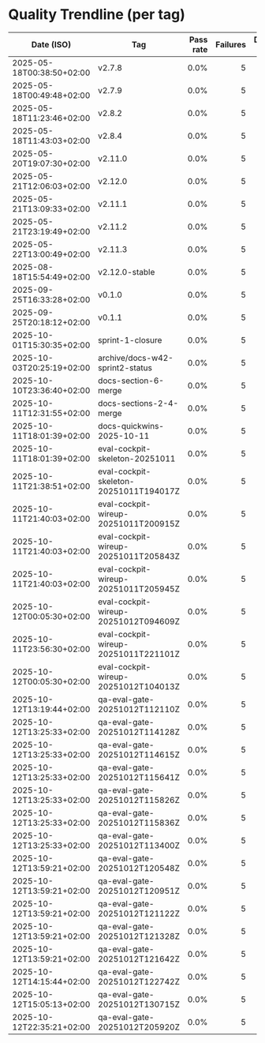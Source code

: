 # Quality Trendline (per tag)

| Date (ISO) | Tag | Pass rate | Failures | Duration (s) | Note |
|---|---|---:|---:|---:|---|
| 2025-05-18T00:38:50+02:00 | v2.7.8 | 0.0% | 5 | 0 |  |
| 2025-05-18T00:49:48+02:00 | v2.7.9 | 0.0% | 5 | 0 |  |
| 2025-05-18T11:23:46+02:00 | v2.8.2 | 0.0% | 5 | 0 |  |
| 2025-05-18T11:43:03+02:00 | v2.8.4 | 0.0% | 5 | 0 |  |
| 2025-05-20T19:07:30+02:00 | v2.11.0 | 0.0% | 5 | 0 |  |
| 2025-05-21T12:06:03+02:00 | v2.12.0 | 0.0% | 5 | 0 |  |
| 2025-05-21T13:09:33+02:00 | v2.11.1 | 0.0% | 5 | 0 |  |
| 2025-05-21T23:19:49+02:00 | v2.11.2 | 0.0% | 5 | 0 |  |
| 2025-05-22T13:00:49+02:00 | v2.11.3 | 0.0% | 5 | 0 |  |
| 2025-08-18T15:54:49+02:00 | v2.12.0-stable | 0.0% | 5 | 0 |  |
| 2025-09-25T16:33:28+02:00 | v0.1.0 | 0.0% | 5 | 0 |  |
| 2025-09-25T20:18:12+02:00 | v0.1.1 | 0.0% | 5 | 0 |  |
| 2025-10-01T15:30:35+02:00 | sprint-1-closure | 0.0% | 5 | 0 |  |
| 2025-10-03T20:25:19+02:00 | archive/docs-w42-sprint2-status | 0.0% | 5 | 0 |  |
| 2025-10-10T23:36:40+02:00 | docs-section-6-merge | 0.0% | 5 | 0 |  |
| 2025-10-11T12:31:55+02:00 | docs-sections-2-4-merge | 0.0% | 5 | 0 |  |
| 2025-10-11T18:01:39+02:00 | docs-quickwins-2025-10-11 | 0.0% | 5 | 0 |  |
| 2025-10-11T18:01:39+02:00 | eval-cockpit-skeleton-20251011 | 0.0% | 5 | 0 |  |
| 2025-10-11T21:38:51+02:00 | eval-cockpit-skeleton-20251011T194017Z | 0.0% | 5 | 0 |  |
| 2025-10-11T21:40:03+02:00 | eval-cockpit-wireup-20251011T200915Z | 0.0% | 5 | 0 |  |
| 2025-10-11T21:40:03+02:00 | eval-cockpit-wireup-20251011T205843Z | 0.0% | 5 | 0 |  |
| 2025-10-11T21:40:03+02:00 | eval-cockpit-wireup-20251011T205945Z | 0.0% | 5 | 0 |  |
| 2025-10-12T00:05:30+02:00 | eval-cockpit-wireup-20251012T094609Z | 0.0% | 5 | 0 |  |
| 2025-10-11T23:56:30+02:00 | eval-cockpit-wireup-20251011T221101Z | 0.0% | 5 | 0 |  |
| 2025-10-12T00:05:30+02:00 | eval-cockpit-wireup-20251012T104013Z | 0.0% | 5 | 0 |  |
| 2025-10-12T13:19:44+02:00 | qa-eval-gate-20251012T112110Z | 0.0% | 5 | 0 |  |
| 2025-10-12T13:25:33+02:00 | qa-eval-gate-20251012T114128Z | 0.0% | 5 | 0 |  |
| 2025-10-12T13:25:33+02:00 | qa-eval-gate-20251012T114615Z | 0.0% | 5 | 0 |  |
| 2025-10-12T13:25:33+02:00 | qa-eval-gate-20251012T115641Z | 0.0% | 5 | 0 |  |
| 2025-10-12T13:25:33+02:00 | qa-eval-gate-20251012T115826Z | 0.0% | 5 | 0 |  |
| 2025-10-12T13:25:33+02:00 | qa-eval-gate-20251012T115836Z | 0.0% | 5 | 0 |  |
| 2025-10-12T13:25:33+02:00 | qa-eval-gate-20251012T113400Z | 0.0% | 5 | 0 |  |
| 2025-10-12T13:59:21+02:00 | qa-eval-gate-20251012T120548Z | 0.0% | 5 | 0 |  |
| 2025-10-12T13:59:21+02:00 | qa-eval-gate-20251012T120951Z | 0.0% | 5 | 0 |  |
| 2025-10-12T13:59:21+02:00 | qa-eval-gate-20251012T121122Z | 0.0% | 5 | 0 |  |
| 2025-10-12T13:59:21+02:00 | qa-eval-gate-20251012T121328Z | 0.0% | 5 | 0 |  |
| 2025-10-12T13:59:21+02:00 | qa-eval-gate-20251012T121642Z | 0.0% | 5 | 0 |  |
| 2025-10-12T14:15:44+02:00 | qa-eval-gate-20251012T122742Z | 0.0% | 5 | 0 |  |
| 2025-10-12T15:05:13+02:00 | qa-eval-gate-20251012T130715Z | 0.0% | 5 | 0 |  |
| 2025-10-12T22:35:21+02:00 | qa-eval-gate-20251012T205920Z | 0.0% | 5 | 0 |  |
